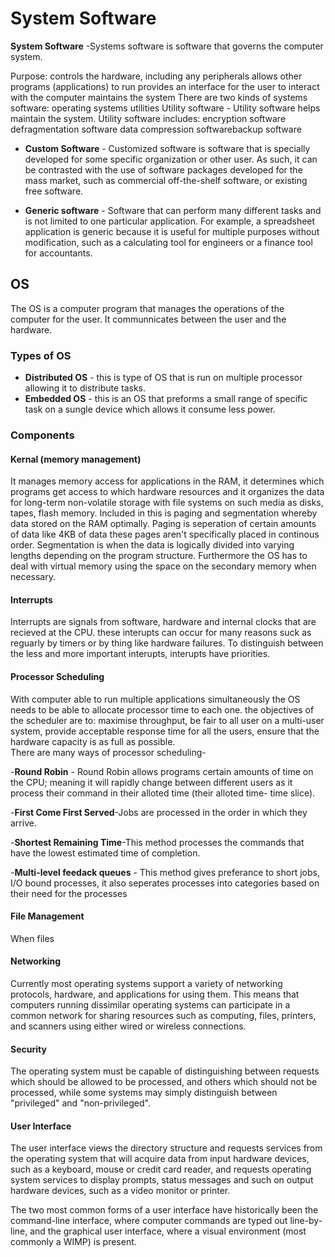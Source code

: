 # System Software
**System Software** -Systems software is software that governs the computer system. 

Purpose:
controls the hardware, including any peripherals allows other programs (applications) to run provides an interface for the user to interact with the computer maintains the system There are two kinds of systems software: operating systems utilities Utility software - Utility software helps maintain the system. Utility software includes: encryption software defragmentation software data compression softwarebackup software

- **Custom Software** - Customized software  is software that is specially developed for some specific organization or other user. As such, it can be contrasted with the use of software packages developed for the mass market,  such as commercial off-the-shelf software, or existing free software.

- **Generic software** - Software that can perform many different tasks and is not limited to one particular application. For example, a spreadsheet application is generic because it is useful for multiple purposes without modification, such as a calculating tool for engineers or a finance tool for accountants.

## OS
The OS is a computer program that manages the operations of the computer for the user. It communnicates between the user and the hardware.
### Types of OS
- **Distributed OS** - this is type of OS that is run on multiple processor allowing it to distribute tasks.
- **Embedded OS** - this is an OS that preforms a small range of specific task on a sungle device which allows it consume less power.
### Components
#### Kernal (memory management)
It manages memory access for applications in the RAM, it determines which programs get access to which hardware resources and it organizes the data for long-term non-volatile storage with file systems on such media as disks, tapes, flash memory. Included in this is paging and segmentation whereby data stored on the RAM optimally. Paging is seperation of certain amounts of data like 4KB of data these pages aren't specifically placed in continous order. Segmentation is when the data is logically divided into varying lengths depending on the program structure. Furthermore the OS has to deal with virtual memory using the space on the secondary memory when necessary.
#### Interrupts
Interrupts are signals from software, hardware and internal clocks that are recieved at the CPU. these interupts can occur for many reasons suck as reguarly by timers or by thing like hardware failures. To distinguish between the less and more important interupts, interupts have priorities.
#### Processor Scheduling
With computer able to run multiple applications simultaneously the OS needs to be able to allocate processor time to each one. the objectives of the scheduler are to: maximise throughput, be fair to all user on a multi-user system, provide acceptable response time for all the users, ensure that the hardware capacity is as full as possible.
<Br>
There are many ways of processor scheduling-
  
-**Round Robin** - Round Robin allows programs certain amounts of time on the CPU; meaning it will rapidly change between different users as it process their command in their alloted time (their alloted time- time slice).
  
-**First Come First Served**-Jobs are processed in the order in which they arrive.
  
-**Shortest Remaining Time**-This method processes the commands that have the lowest estimated time of completion.
  
-**Multi-level feedack queues** - This method gives preferance to short jobs, I/O bound processes, it also seperates processes into categories based on their need for the processes

#### File Management 
When files 
#### Networking
Currently most operating systems support a variety of networking protocols, hardware, and applications for using them. This means that computers running dissimilar operating systems can participate in a common network for sharing resources such as computing, files, printers, and scanners using either wired or wireless connections. 
#### Security
The operating system must be capable of distinguishing between requests which should be allowed to be processed, and others which should not be processed, while some systems may simply distinguish between "privileged" and "non-privileged".
#### User Interface
The user interface views the directory structure and requests services from the operating system that will acquire data from input hardware devices, such as a keyboard, mouse or credit card reader, and requests operating system services to display prompts, status messages and such on output hardware devices, such as a video monitor or printer. 

The two most common forms of a user interface have historically been the command-line interface, where computer commands are typed out line-by-line, and the graphical user interface, where a visual environment (most commonly a WIMP) is present.

